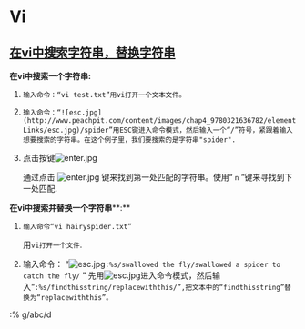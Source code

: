 # Vi



## [在vi中搜索字符串，替换字符串](https://www.cnblogs.com/awpatp/p/9667605.html)

**在vi中搜索一个字符串:**

1. `输入命令：“vi test.txt”用vi打开一个文本文件。`

2. `输入命令：“![esc.jpg](http://www.peachpit.com/content/images/chap4_9780321636782/elementLinks/esc.jpg)/spider”用ESC键进入命令模式，然后输入一个“/”符号，紧跟着输入想要搜索的字符串。在这个例子里，我们要搜索的是字符串"spider".`

3. 点击按键![enter.jpg](http://www.peachpit.com/content/images/chap4_9780321636782/elementLinks/enter.jpg)

   通过点击 ![enter.jpg](http://www.peachpit.com/content/images/chap4_9780321636782/elementLinks/enter.jpg) 键来找到第一处匹配的字符串。使用“ `n` ”键来寻找到下一处匹配.

**在vi中搜索并替换一个字符串****:**

1. `输入命令“vi hairyspider.txt”`

   用`vi打开一个文件`.

2. 输入命令： “![esc.jpg](http://www.peachpit.com/content/images/chap4_9780321636782/elementLinks/esc.jpg)`:%s/swallowed the fly/swallowed a spider to catch the fly/` ”
   先用![esc.jpg](http://www.peachpit.com/content/images/chap4_9780321636782/elementLinks/esc.jpg)进入命令模式，然后输入“`:%s/findthisstring/replacewiththis/”,把文本中的“findthisstring”替换为“replacewiththis”。`





:% g/abc/d

